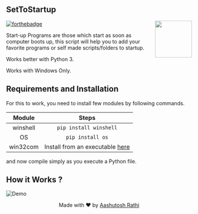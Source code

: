 ## SetToStartup
[<img src="https://image.flaticon.com/icons/svg/179/179699.svg" align="right" width="100">](#)
[![forthebadge](https://forthebadge.com/images/badges/made-with-python.svg)](https://forthebadge.com)

Start-up Programs are those which start as soon as computer boots up, this script will help you to add your favorite programs or self made scripts/folders to startup.

Works better with Python 3.

Works with Windows Only. 

## Requirements and Installation

For this to work, you need to install few modules by following commands.

| Module | Steps |
|:--------------:|:----------------:|
| winshell |`pip install winshell`|
| OS |`pip install os`|
| win32com |Install from an executable [here](https://drive.google.com/open?id=0B3LWQGcO8qcwV3ltMV9vTGZ5Nms)|

and now compile simply as you execute a Python file.


## How it Works ?

![Demo](https://media.giphy.com/media/xT39DnZWnaTFJBCS3K/giphy.gif)


<p align="center"> Made with ❤ by <a href="https://github.com/aashutoshrathi">Aashutosh Rathi</a></p>
